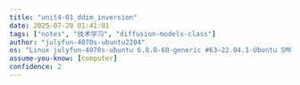 ```yaml
---
title: "unit4-01_ddim_inversion"
date: 2025-07-20 01:41:01
tags: ["notes", "技术学习", "diffusion-models-class"]
author: "julyfun-4070s-ubuntu2204"
os: "Linux julyfun-4070s-ubuntu 6.8.0-60-generic #63~22.04.1-Ubuntu SMP PREEMPT_DYNAMIC Tue Apr 22 19:00:15 UTC 2 x86_64 x86_64 x86_64 GNU/Linux"
assume-you-know: [computer]
confidence: 2
---
```



